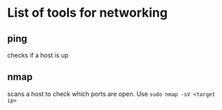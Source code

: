 # List of tools for networking

## ping

checks if a host is up

## nmap
scans a host to check which ports are open. Use `sudo nmap -sV <target ip>`

